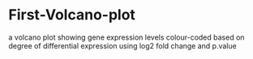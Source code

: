 # First-Volcano-plot
a volcano plot showing gene expression levels colour-coded based on degree of differential expression using log2 fold change and p.value
